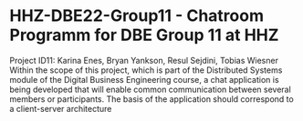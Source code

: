 # HHZ-DBE22-Group11 - Chatroom Programm for DBE Group 11 at HHZ 
Project ID11: Karina Enes, Bryan Yankson, Resul Sejdini, Tobias Wiesner
Within the scope of this project, which is part of the Distributed Systems module of the
Digital Business Engineering course, a chat application is being developed that will
enable common communication between several members or participants.
The basis of the application should correspond to a client-server architecture
